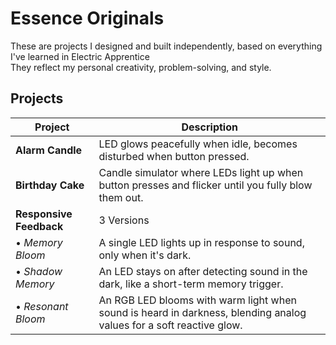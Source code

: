 # Essence Originals

These are projects I designed and built independently, based on everything I've learned in Electric Apprentice<br>
They reflect my personal creativity, problem-solving, and style.

## Projects

| Project                 | Description                                                                                                         |
| ----------------------- | ------------------------------------------------------------------------------------------------------------------- |
| **Alarm Candle**        | LED glows peacefully when idle, becomes disturbed when button pressed.                                              |
| **Birthday Cake**       | Candle simulator where LEDs light up when button presses and flicker until you fully blow them out.                 |
| **Responsive Feedback** | 3 Versions                                                                                                          |
| • *Memory Bloom*        | A single LED lights up in response to sound, only when it's dark.                                                   |
| • *Shadow Memory*       | An LED stays  on after detecting sound in the dark, like a short-term memory trigger.                               |
| • *Resonant Bloom*      | An RGB LED blooms with warm light when sound is heard in darkness, blending analog values for a soft reactive glow. |

